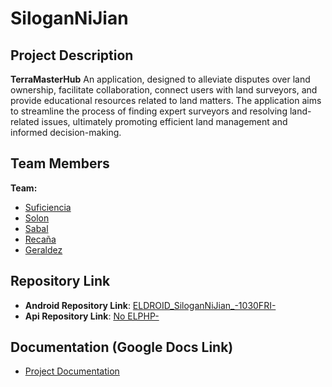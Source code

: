 # SiloganNiJian

## Project Description

**TerraMasterHub** An application, designed to alleviate disputes over land ownership, facilitate collaboration, connect users with land surveyors, and provide educational resources related to land matters. The application aims to streamline the process of finding expert surveyors and resolving land-related issues, ultimately promoting efficient land management and informed decision-making.

## Team Members

**Team:**
- [Suficiencia](https://github.com/BrixSuficiencia)
- [Solon](https://github.com/sydney147)
- [Sabal](https://github.com/Maylse)
- [Recaña](https://github.com/JianCarlo1)
- [Geraldez](https://github.com/geraldezvee)

## Repository Link

- **Android Repository Link**: [ELDROID_SiloganNiJian_-1030FRI-](https://github.com/BrixSuficiencia/ELDROID_SiloganNiJian_1030FRI)
- **Api Repository Link**: [No ELPHP-](https://github.com/Maylse/TerraMongoDbApi)


## Documentation (Google Docs Link)

- [Project Documentation](https://docs.google.com/document/d/1hK-AdjpzSpGTlZhCrROYD5lHGF7Rla4ZIW1zXbwmk9k/edit?fbclid=IwZXh0bgNhZW0CMTEAAR3WTogyTUm4mdJucvm-EBjhM3TWhVSvhH-9MZH-vRFt5gwMmMB-Tv0FXbw_aem_okfuWNmKW4ZV-8H0tJ6PZg&tab=t.0#heading=h.rb1fttbo6lsd)
